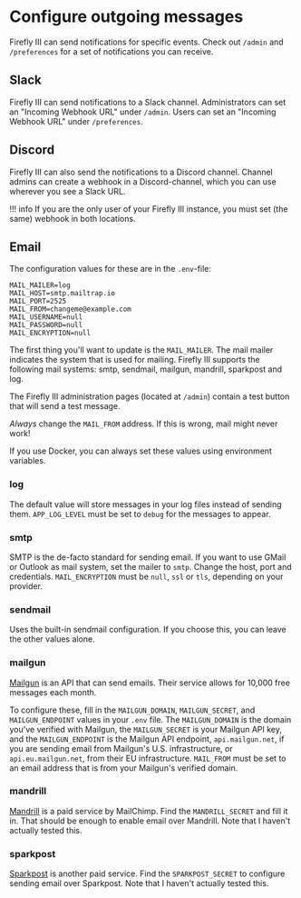 # Configure outgoing messages

Firefly III can send notifications for specific events. Check out `/admin` and  `/preferences` for a set of notifications
you can receive.

## Slack

Firefly III can send notifications to a Slack channel. Administrators can set an "Incoming Webhook URL" under `/admin`. Users can set  an "Incoming Webhook URL" under `/preferences`.

## Discord

Firefly III can also send the notifications to a Discord channel. Channel admins can create a webhook in a Discord-channel, which you can use wherever you see a Slack URL. 

!!! info 
    If you are the only user of your Firefly III instance, you must set (the same) webhook in both locations.

## Email

The configuration values for these are in the `.env`-file:

```
MAIL_MAILER=log
MAIL_HOST=smtp.mailtrap.io
MAIL_PORT=2525
MAIL_FROM=changeme@example.com
MAIL_USERNAME=null
MAIL_PASSWORD=null
MAIL_ENCRYPTION=null
```

The first thing you'll want to update is the `MAIL_MAILER`. The mail mailer indicates the system that is used for mailing. Firefly III supports the following mail systems: smtp, sendmail, mailgun, mandrill, sparkpost and log.

The Firefly III administration pages (located at `/admin`) contain a test button that will send a test message.

*Always* change the `MAIL_FROM` address. If this is wrong, mail might never work!

If you use Docker, you can always set these values using environment variables.

### log

The default value will store messages in your log files instead of sending them. `APP_LOG_LEVEL` must be set to `debug` for the messages to appear.

### smtp

SMTP is the de-facto standard for sending email. If you want to use GMail or Outlook as mail system, set the mailer to `smtp`. Change the host, port and credentials. `MAIL_ENCRYPTION` must be `null`, `ssl` or `tls`, depending on your provider.

### sendmail

Uses the built-in sendmail configuration. If you choose this, you can leave the other values alone.

### mailgun

[Mailgun](https://www.mailgun.com/) is an API that can send emails. Their service allows for 10,000 free messages each month. 

To configure these, fill in the `MAILGUN_DOMAIN`, `MAILGUN_SECRET`, and `MAILGUN_ENDPOINT`  values in your `.env` file. The `MAILGUN_DOMAIN` is the domain you've verified with Mailgun, the `MAILGUN_SECRET` is your Mailgun API key, and the `MAILGUN_ENDPOINT` is the Mailgun API endpoint, `api.mailgun.net`, if you are sending email from Mailgun's U.S. infrastructure, or `api.eu.mailgun.net`, from their EU infrastructure. `MAIL_FROM` must be set to an email address that is from your Mailgun's verified domain.

### mandrill

[Mandrill](https://www.mandrill.com/) is a paid service by MailChimp. Find the `MANDRILL_SECRET` and fill it in. That should be enough to enable email over Mandrill. Note that I haven't actually tested this. 

### sparkpost

[Sparkpost](https://www.sparkpost.com/) is another paid service. Find the `SPARKPOST_SECRET` to configure sending email over Sparkpost. Note that I haven't actually tested this. 
